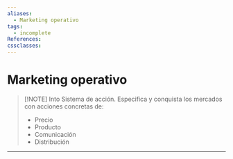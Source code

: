 ```yaml
---
aliases:
  - Marketing operativo
tags:
  - incomplete
References:
cssclasses:
---
```

# Marketing operativo

> [!NOTE] Into 
> Sistema de acción. Especifica y conquista los mercados con acciones concretas de:
> + Precio 
> + Producto 
> + Comunicación 
> + Distribución


 

***